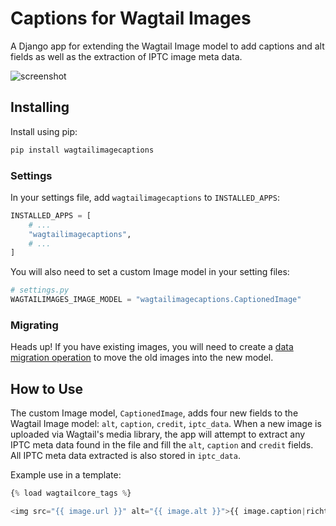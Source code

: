 # Captions for Wagtail Images

A Django app for extending the Wagtail Image model to add captions and alt fields as
well as the extraction of IPTC image meta data.

![screenshot](https://github.com/newshour/wagtailimagecaptions/assets/14984514/278f5d01-7f2e-48a8-98fd-aaaa6c2d6b8c)

## Installing

Install using pip:

```sh
pip install wagtailimagecaptions
```

### Settings

In your settings file, add `wagtailimagecaptions` to `INSTALLED_APPS`:

```python
INSTALLED_APPS = [
    # ...
    "wagtailimagecaptions",
    # ...
]
```

You will also need to set a custom Image model in your setting files:

```python
# settings.py
WAGTAILIMAGES_IMAGE_MODEL = "wagtailimagecaptions.CaptionedImage"
```

### Migrating

Heads up! If you have existing images, you will need to create a [data migration operation](https://docs.wagtail.org/en/latest/advanced_topics/images/custom_image_model.html#migrating-from-the-builtin-image-model) to move the old images into
the new model.

## How to Use

The custom Image model, `CaptionedImage`, adds four new fields to the Wagtail Image model: `alt`, `caption`, `credit`, `iptc_data`. When a new image is uploaded via Wagtail's media library, the app will attempt to extract any IPTC meta data found in the file and fill
the `alt`, `caption` and `credit` fields. All IPTC meta data  extracted is also stored in `iptc_data`.

Example use in a template:

```python
{% load wagtailcore_tags %}

<img src="{{ image.url }}" alt="{{ image.alt }}">{{ image.caption|richtext }}
```